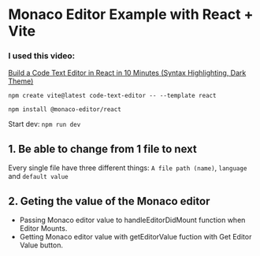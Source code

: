# Monaco Editor Example with React + Vite

### I used this video:

[Build a Code Text Editor in React in 10 Minutes (Syntax Highlighting, Dark Theme)](https://www.youtube.com/watch?v=WiacAGLd9so)

`npm create vite@latest code-text-editor -- --template react`

`npm install @monaco-editor/react`

Start dev: `npm run dev`

## 1. Be able to change from 1 file to next

Every single file have three different things: `A file path (name)`, `language` and `default value`

## 2. Geting the value of the Monaco editor

- Passing Monaco editor value to handleEditorDidMount function when Editor Mounts.
- Getting Monaco editor value with getEditorValue fuction with Get Editor Value button.

